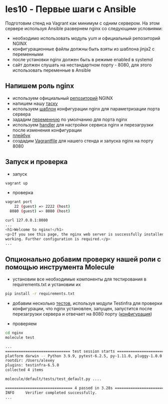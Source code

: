 # les10 - Первые шаги с Ansible

Подготовим стенд на Vagrant как минимум с одним сервером. На этом сервере используя Ansible развернем nginx со следующими условиями:

- необходимо использовать модуль yum и официальный репозиторий NGINX
- конфигурационные файлы должны быть взяты из шаблона jinja2 с переменными
- после установки nginx должен быть в режиме enabled в systemd
- сайт должен слушать на нестандартном порту - 8080, для этого использовать переменные в Ansible

## Напишем роль nginx

- используем официальный [репозиторий](./nginx/files/nginx.repo) NGINX
- напишем нашу [таску](./nginx/tasks/main.yml)
- используем [шаблон](./nginx/templates/default.conf) конфигурации nginx для параметризации порта сервера
- зададим [переменную](./nginx/defaults/main.yml) по умолчанию для порта nginx
- используем [handler](./nginx/handlers/main.yml) для настройки сервиса nginx и перезагрузки после изменения конфигурации
- [плейбук](./web.yml)
- создадим [Vagrantfile](./Vagrantfile) для нашего стенда и запуска nginx на порту 8080

## Запуск и проверка

- запуск

```bash
vagrant up
```

- проверка

```bash
vagrant port
    22 (guest) => 2222 (host)
  8080 (guest) => 8080 (host)

curl 127.0.0.1:8080
...
<h1>Welcome to nginx!</h1>
<p>If you see this page, the nginx web server is successfully installed and
working. Further configuration is required.</p>
...
```

## Опционально добавим проверку нашей роли с помощью инструмента Molecule

- установим все необходимые компоненты для тестирования в requirements.txt и установим их

```bash
pip install -r requirements.txt
```

- добавим несколько [тестов](./nginx/molecule/default/tests/test_default.py), используя модули Testinfra для проверки конфигурации, что nginx установлен, запущен, запустится после перезагрузки сервера и отвечает на 8080 порту ([конфигурация](./nginx/molecule/default/molecule.yml))

- проверяем

```bash
cd nginx
molecule test

...
============================= test session starts ==============================
platform darwin -- Python 3.9.9, pytest-6.2.5, py-1.11.0, pluggy-1.0.0
rootdir: /Users/alexey
plugins: testinfra-6.5.0
collected 4 items

molecule/default/tests/test_default.py ....                              [100%]

============================== 4 passed in 3.28s ===============================
INFO     Verifier completed successfully.
...
```
